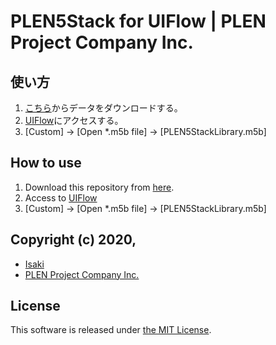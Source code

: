 ﻿PLEN5Stack for UIFlow | PLEN Project Company Inc.
===============================================================================

## 使い方

1. [こちら](https://github.com/plenprojectcompany/PLEN5Stack-UIFlow/archive/master.zip)からデータをダウンロードする。
2. [UIFlow](http://flow.m5stack.com/)にアクセスする。
3. [Custom] -> [Open \*.m5b file] -> [PLEN5StackLibrary.m5b]

## How to use

1. Download this repository from [here](https://github.com/plenprojectcompany/PLEN5Stack-UIFlow/archive/master.zip).
2. Access to [UIFlow](http://flow.m5stack.com/)
3. [Custom] -> [Open \*.m5b file] -> [PLEN5StackLibrary.m5b]

## Copyright (c) 2020,
- [Isaki](https://github.com/IsakiMatsubara)
- [PLEN Project Company Inc.](https://plen.jp)

## License
This software is released under [the MIT License](http://opensource.org/licenses/mit-license.php).
